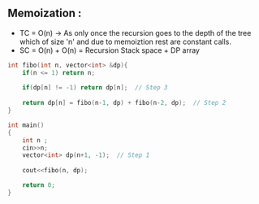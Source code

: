 ## Memoization : 
- TC = O(n) -> As only once the recursion goes to the depth of the tree which of size 'n' and due to memoiztion rest are constant calls.
- SC = O(n) + O(n) = Recursion Stack space + DP array

```cpp
int fibo(int n, vector<int> &dp){
    if(n <= 1) return n;
    
    if(dp[n] != -1) return dp[n];  // Step 3
    
    return dp[n] = fibo(n-1, dp) + fibo(n-2, dp);  // Step 2
}

int main()
{
    int n ;
    cin>>n;
    vector<int> dp(n+1, -1);  // Step 1
    
    cout<<fibo(n, dp);

    return 0;
}
```
